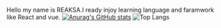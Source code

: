 Hello my name is REAKSA.I ready injoy learning language and faramwork like React and vue.
[![Anurag's GitHub stats](https://github-readme-stats.vercel.app/api?username=reaksacode21)](https://github.com/anuraghazra/github-readme-stats)
![Top Langs](https://github-readme-stats.vercel.app/api/top-langs/?username=anuraghazra&hide_progress=true)
